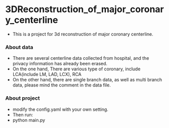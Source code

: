 # 3DReconstruction_of_major_coronary_centerline
- This is a project for 3d reconstruction of major coronary centerline.
### About data
- There are several centerline data collected from hospital, and the privacy information has already been erased.
- On the one hand, There are various type of coronary, include LCA(include LM, LAD, LCX), RCA
- On the other hand, there are single branch data, as well as multi branch data, please mind the comment in the data file.

### About project
- modify the config.yaml with your own setting.
- Then run:
- python main.py


